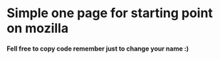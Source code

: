 # Simple one page for starting point on mozilla

#### Fell free to copy code remember just to change your name :)
